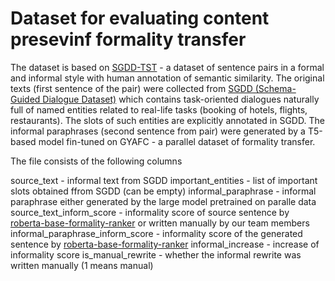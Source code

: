 # Dataset for evaluating content presevinf formality transfer

The dataset is based on [SGDD-TST](https://github.com/s-nlp/SGDD-TST/tree/master/dataset) - a dataset of sentence pairs in a formal and informal style with human annotation of semantic similarity. The original texts (first sentence of the pair) were collected from [SGDD (Schema-Guided Dialogue Dataset)](https://github.com/google-research-datasets/dstc8-schema-guided-dialogue) which contains task-oriented dialogues naturally full of named entities related to real-life tasks (booking of hotels, flights, restaurants). The slots of such entities are explicitly annotated in SGDD. The informal paraphrases (second sentence from pair) were generated by a T5-based model fin-tuned on GYAFC - a parallel dataset of formality transfer.

The file consists of the following columns

source_text - informal text from SGDD
important_entities - list of important slots obtained ffrom SGDD (can be empty)
informal_paraphrase - informal paraphrase either generated by the large model pretrained on paralle data
source_text_inform_score - informality score of source sentence by [roberta-base-formality-ranker](https://huggingface.co/SkolkovoInstitute/roberta-base-formality-ranker) or written manually by our team members 
informal_paraphrase_inform_score - informality score of the generated sentence by [roberta-base-formality-ranker](https://huggingface.co/SkolkovoInstitute/roberta-base-formality-ranker)
informal_increase - increase of informality score
is_manual_rewrite - whether the informal rewrite was written manually (1 means manual)